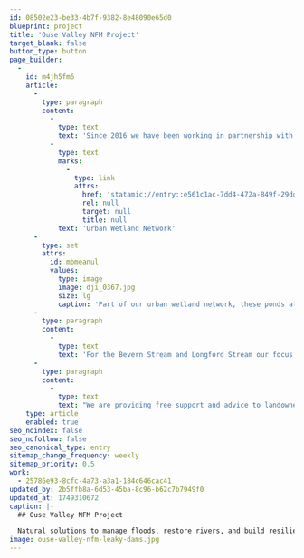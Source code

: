 ```yaml
---
id: 08502e23-be33-4b7f-9382-8e48090e65d0
blueprint: project
title: 'Ouse Valley NFM Project'
target_blank: false
button_type: button
page_builder:
  -
    id: m4jh5fm6
    article:
      -
        type: paragraph
        content:
          -
            type: text
            text: 'Since 2016 we have been working in partnership with Lewes District Council and Sussex Wildlife Trust to deliver interventions in both rural and urban areas through the Ouse Valley NFM Project. With our current focus being on the Bevern Stream, Longford Stream, and delivering the '
          -
            type: text
            marks:
              -
                type: link
                attrs:
                  href: 'statamic://entry::e561c1ac-7dd4-472a-849f-29dda002c0d6'
                  rel: null
                  target: null
                  title: null
            text: 'Urban Wetland Network'
      -
        type: set
        attrs:
          id: mbmeanul
          values:
            type: image
            image: dji_0367.jpg
            size: lg
            caption: 'Part of our urban wetland network, these ponds at Ringmer provide protection from surface water flooding and provide valuable habitat.'
      -
        type: paragraph
        content:
          -
            type: text
            text: 'For the Bevern Stream and Longford Stream our focus is on a range of natural flood management interventions, from slowing the flow with ditch blocking and leaky dams to temporarily retaining water through floodplain connectivity and habitat such as scrapes. River restoration has a key role in reducing flood risk. Re-naturalising and re-wiggling our straightened and over-deep watercourses are two ways in which we can help downstream communities. Tree planting and hedgerow creation form part of our programme of works and increase connectivity, provide river shade and improve our rates of carbon sequestration alongside reducing the impact of flooding.'
      -
        type: paragraph
        content:
          -
            type: text
            text: "We are providing free support and advice to landowners on options for new features or alternative land management which seeks to reduce compaction and increase filtration into the ground, great not just for slowing flow during heavy rainfall but also instrumental in drought resilience and improving the quality of the catchment's soils.\_"
    type: article
    enabled: true
seo_noindex: false
seo_nofollow: false
seo_canonical_type: entry
sitemap_change_frequency: weekly
sitemap_priority: 0.5
work:
  - 25786e93-8cfc-4a73-a3a1-184c646cac41
updated_by: 2b5ffb8a-6d53-45ba-8c96-b62c7b7949f0
updated_at: 1749310672
caption: |-
  ## Ouse Valley NFM Project

  Natural solutions to manage floods, restore rivers, and build resilience for communities and ecosystems.
image: ouse-valley-nfm-leaky-dams.jpg
---
```

